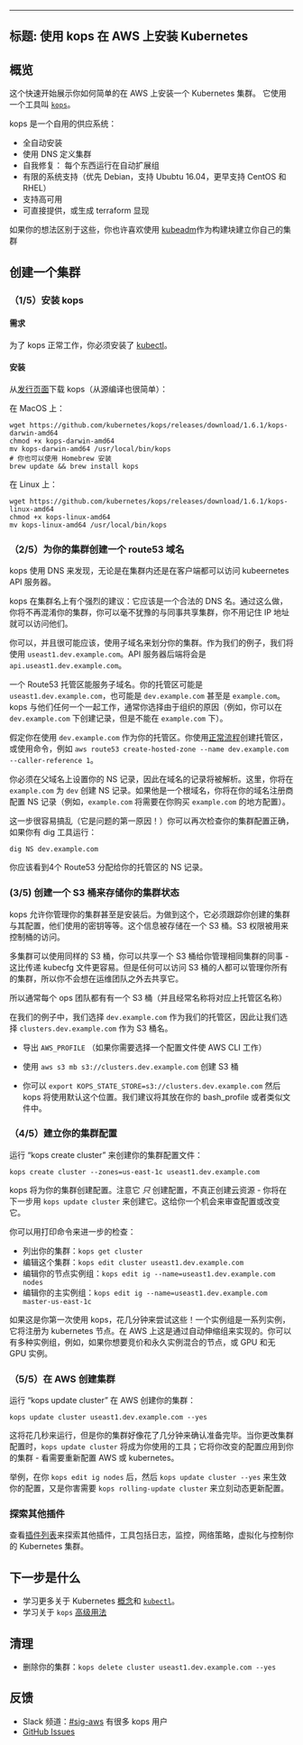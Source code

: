<!--
---
title: Installing Kubernetes on AWS with kops
---
-->

---
标题: 使用 kops 在 AWS 上安装 Kubernetes
---

<!--
## Overview

This quickstart shows you how to easily install a Kubernetes cluster on AWS.
It uses a tool called [`kops`](https://github.com/kubernetes/kops).
-->

## 概览

这个快速开始展示你如何简单的在 AWS 上安装一个 Kubernetes 集群。
它使用一个工具叫 [`kops`](https://github.com/kubernetes/kops)。

<!--
kops is an opinionated provisioning system:

* Fully automated installation
* Uses DNS to identify clusters
* Self-healing: everything runs in Auto-Scaling Groups
* Limited OS support (Debian preferred, Ubuntu 16.04 supported, early support for CentOS & RHEL)
* High-Availability support
* Can directly provision, or generate terraform manifests

If your opinions differ from these you may prefer to build your own cluster using [kubeadm](/docs/admin/kubeadm/) as
a building block.  kops builds on the kubeadm work.
-->

kops 是一个自用的供应系统：

* 全自动安装
* 使用 DNS 定义集群
* 自我修复： 每个东西运行在自动扩展组
* 有限的系统支持（优先 Debian，支持 Ububtu 16.04，更早支持 CentOS 和 RHEL）
* 支持高可用
* 可直接提供，或生成 terraform 显现

如果你的想法区别于这些，你也许喜欢使用 [kubeadm](/docs/admin/kubeadm/)作为构建块建立你自己的集群

<!--
## Creating a cluster

### (1/5) Install kops

#### Requirements

You must have [kubectl](/docs/tasks/tools/install-kubectl/) installed in order for kops to work.
-->

## 创建一个集群

### （1/5）安装 kops

#### 需求

为了 kops 正常工作，你必须安装了 [kubectl](/docs/tasks/tools/install-kubectl/)。

<!--
#### Installation

Download kops from the [releases page](https://github.com/kubernetes/kops/releases) (it is also easy to build from source):
-->

#### 安装

从[发行页面](https://github.com/kubernetes/kops/releases)下载 kops（从源编译也很简单）：

<!--
On MacOS:

```
wget https://github.com/kubernetes/kops/releases/download/1.6.1/kops-darwin-amd64
chmod +x kops-darwin-amd64
mv kops-darwin-amd64 /usr/local/bin/kops
# you can also install using Homebrew
brew update && brew install kops
```

On Linux:

```
wget https://github.com/kubernetes/kops/releases/download/1.6.1/kops-linux-amd64
chmod +x kops-linux-amd64
mv kops-linux-amd64 /usr/local/bin/kops
```
-->

在 MacOS 上：
```
wget https://github.com/kubernetes/kops/releases/download/1.6.1/kops-darwin-amd64
chmod +x kops-darwin-amd64
mv kops-darwin-amd64 /usr/local/bin/kops
# 你也可以使用 Homebrew 安装
brew update && brew install kops
```

在 Linux 上：

```
wget https://github.com/kubernetes/kops/releases/download/1.6.1/kops-linux-amd64
chmod +x kops-linux-amd64
mv kops-linux-amd64 /usr/local/bin/kops
```

<!--
### (2/5) Create a route53 domain for your cluster

kops uses DNS for discovery, both inside the cluster and so that you can reach the kubernetes API server from clients.

kops has a strong opinion on the cluster name: it should be a valid DNS name.  By doing so you will
no longer get your clusters confused, you can share clusters with your colleagues unambiguously,
and you can reach them without relying on remembering an IP address. 

You can, and probably should, use subdomains to divide your clusters.  As our example we will use
`useast1.dev.example.com`.  The API server endpoint will then be `api.useast1.dev.example.com`.

A Route53 hosted zone can serve subdomains.  Your hosted zone could be `useast1.dev.example.com`,
but also `dev.example.com` or even `example.com`.  kops works with any of these, so typically
you choose for organization reasons (e.g. you are allowed to create records under `dev.example.com`,
but not under `example.com`).
-->

### （2/5）为你的集群创建一个 route53 域名

kops 使用 DNS 来发现，无论是在集群内还是在客户端都可以访问 kubeernetes API 服务器。

kops 在集群名上有个强烈的建议：它应该是一个合法的 DNS 名。通过这么做，你将不再混淆你的集群，你可以毫不犹豫的与同事共享集群，你不用记住 IP 地址就可以访问他们。

你可以，并且很可能应该，使用子域名来划分你的集群。作为我们的例子，我们将使用 `useast1.dev.example.com`。API 服务器后端将会是 `api.useast1.dev.example.com`。

一个 Route53 托管区能服务子域名。你的托管区可能是 `useast1.dev.example.com`，也可能是 `dev.example.com` 甚至是 `example.com`。kops 与他们任何一个一起工作，通常你选择由于组织的原因（例如，你可以在 `dev.example.com` 下创建记录，但是不能在 `example.com` 下）。

<!--
Let's assume you're using `dev.example.com` as your hosted zone.  You create that hosted zone using
the [normal process](http://docs.aws.amazon.com/Route53/latest/DeveloperGuide/CreatingNewSubdomain.html), or
with a command such as `aws route53 create-hosted-zone --name dev.example.com --caller-reference 1`.

You must then set up your NS records in the parent domain, so that records in the domain will resolve.  Here,
you would create NS records in `example.com` for `dev`.  If it is a root domain name you would configure the NS
records at your domain registrar (e.g. `example.com` would need to be configured where you bought `example.com`).

This step is easy to mess up (it is the #1 cause of problems!)  You can double-check that
your cluster is configured correctly if you have the dig tool by running:

`dig NS dev.example.com`

You should see the 4 NS records that Route53 assigned your hosted zone.
-->

假定你在使用 `dev.example.com` 作为你的托管区。你使用[正常流程](http://docs.aws.amazon.com/Route53/latest/DeveloperGuide/CreatingNewSubdomain.html)创建托管区，或使用命令，例如 `aws route53 create-hosted-zone --name dev.example.com --caller-reference 1`。

你必须在父域名上设置你的 NS 记录，因此在域名的记录将被解析。这里，你将在 `example.com` 为 `dev` 创建 NS 记录。如果他是一个根域名，你将在你的域名注册商配置 NS 记录（例如，`example.com` 将需要在你购买 `example.com` 的地方配置）。

这一步很容易搞乱（它是问题的第一原因！）你可以再次检查你的集群配置正确，如果你有 dig 工具运行：

`dig NS dev.example.com`

你应该看到4个 Route53 分配给你的托管区的 NS 记录。

<!--
### (3/5) Create an S3 bucket to store your clusters state

kops lets you manage your clusters even after installation.  To do this, it must keep track of the clusters
that you have created, along with their configuration, the keys they are using etc.  This information is stored
in an S3 bucket.  S3 permissions are used to control access to the bucket.

Multiple clusters can use the same S3 bucket, and you can share an S3 bucket between your colleagues that
administer the same clusters - this is much easier than passing around kubecfg files.  But anyone with access
to the S3 bucket will have administrative access to all your clusters, so you don't want to share it beyond
the operations team.

So typically you have one S3 bucket for each ops team (and often the name will correspond
to the name of the hosted zone above!)

In our example, we chose `dev.example.com` as our hosted zone, so let's pick `clusters.dev.example.com` as
the S3 bucket name.

* Export `AWS_PROFILE` (if you need to select a profile for the AWS CLI to work)

* Create the S3 bucket using `aws s3 mb s3://clusters.dev.example.com`

* You can `export KOPS_STATE_STORE=s3://clusters.dev.example.com` and then kops will use this location by default. 
We suggest putting this in your bash profile or similar. 
-->

### (3/5) 创建一个 S3 桶来存储你的集群状态

kops 允许你管理你的集群甚至是安装后。为做到这个，它必须跟踪你创建的集群与其配置，他们使用的密钥等等。这个信息被存储在一个 S3 桶。S3 权限被用来控制桶的访问。

多集群可以使用同样的 S3 桶，你可以共享一个 S3 桶给你管理相同集群的同事 - 这比传递 kubecfg 文件更容易。但是任何可以访问 S3 桶的人都可以管理你所有的集群，所以你不会想在运维团队之外去共享它。

所以通常每个 ops 团队都有有一个 S3 桶（并且经常名称将对应上托管区名称）

在我们的例子中，我们选择 `dev.example.com` 作为我们的托管区，因此让我们选择 `clusters.dev.example.com` 作为 S3 桶名。

* 导出 `AWS_PROFILE` （如果你需要选择一个配置文件使 AWS CLI 工作）

* 使用 `aws s3 mb s3://clusters.dev.example.com` 创建 S3 桶

* 你可以 `export KOPS_STATE_STORE=s3://clusters.dev.example.com` 然后 kops 将使用默认这个位置。我们建议将其放在你的 bash_profile 或者类似文件中。

<!--
### (4/5) Build your cluster configuration

Run "kops create cluster" to create your cluster configuration:

`kops create cluster --zones=us-east-1c useast1.dev.example.com`

kops will create the configuration for your cluster.  Note that it _only_ creates the configuration, it does
not actually create the cloud resources - you'll do that in the next step with a `kops update cluster`.  This
give you an opportunity to review the configuration or change it.

It prints commands you can use to explore further:

* List your clusters with: `kops get cluster`
* Edit this cluster with: `kops edit cluster useast1.dev.example.com`
* Edit your node instance group: `kops edit ig --name=useast1.dev.example.com nodes`
* Edit your master instance group: `kops edit ig --name=useast1.dev.example.com master-us-east-1c`

If this is your first time using kops, do spend a few minutes to try those out!  An instance group is a
set of instances, which will be registered as kubernetes nodes.  On AWS this is implemented via auto-scaling-groups.
You can have several instance groups, for example if you wanted nodes that are a mix of spot and on-demand instances, or
GPU and non-GPU instances.
-->

### （4/5）建立你的集群配置

运行 “kops create cluster” 来创建你的集群配置文件：

`kops create cluster --zones=us-east-1c useast1.dev.example.com`

kops 将为你的集群创建配置。注意它 _只_ 创建配置，不真正创建云资源 - 你将在下一步用 `kops update cluster` 来创建它。这给你一个机会来审查配置或改变它。

你可以用打印命令来进一步的检查：

* 列出你的集群：`kops get cluster`
* 编辑这个集群：`kops edit cluster useast1.dev.example.com`
* 编辑你的节点实例组：`kops edit ig --name=useast1.dev.example.com nodes`
* 编辑你的主实例组：`kops edit ig --name=useast1.dev.example.com master-us-east-1c`

如果这是你第一次使用 kops，花几分钟来尝试这些！一个实例组是一系列实例，它将注册为 kubernetes 节点。在 AWS 上这是通过自动伸缩组来实现的。你可以有多种实例组，例如，如果你想要竞价和永久实例混合的节点，或 GPU 和无 GPU 实例。

<!--
### (5/5) Create the cluster in AWS

Run "kops update cluster" to create your cluster in AWS:

`kops update cluster useast1.dev.example.com --yes`

That takes a few seconds to run, but then your cluster will likely take a few minutes to actually be ready.
`kops update cluster` will be the tool you'll use whenever you change the configuration of your cluster; it
applies the changes you have made to the configuration to your cluster - reconfiguring AWS or kubernetes as needed.

For example, after you `kops edit ig nodes`, then `kops update cluster --yes` to apply your configuration, and
sometimes you will also have to `kops rolling-update cluster` to roll out the configuration immediately.

Without `--yes`, `kops update cluster` will show you a preview of what it is going to do.  This is handy
for production clusters!
-->

### （5/5）在 AWS 创建集群

运行 “kops update cluster” 在 AWS 创建你的集群：

`kops update cluster useast1.dev.example.com --yes`

这将花几秒来运行，但是你的集群好像花了几分钟来确认准备完毕。当你更改集群配置时，`kops update cluster` 将成为你使用的工具；它将你改变的配置应用到你的集群 - 看需要重新配置 AWS 或 kubernetes。

举例，在你 `kops edit ig nodes` 后，然后 `kops update cluster --yes` 来生效你的配置，又是你害需要 `kops rolling-update cluster` 来立刻动态更新配置。

<!--
### Explore other add-ons

See the [list of add-ons](/docs/concepts/cluster-administration/addons/) to explore other add-ons, including tools for logging, monitoring, network policy, visualization &amp; control of your Kubernetes cluster.

## What's next

* Learn more about Kubernetes [concepts](/docs/concepts/) and [`kubectl`](/docs/user-guide/kubectl-overview/).
* Learn about `kops` [advanced usage](https://github.com/kubernetes/kops)

## Cleanup

* To delete you cluster: `kops delete cluster useast1.dev.example.com --yes`

## Feedback

* Slack Channel: [#sig-aws](https://kubernetes.slack.com/messages/sig-aws/) has a lot of kops users
* [GitHub Issues](https://github.com/kubernetes/kops/issues)
-->

### 探索其他插件

查看[插件列表](/docs/concepts/cluster-administration/addons/)来探索其他插件，工具包括日志，监控，网络策略，虚拟化与控制你的 Kubernetes 集群。

## 下一步是什么

* 学习更多关于 Kubernetes [概念](/docs/concepts/)和 [`kubectl`](/docs/user-guide/kubectl-overview/)。
* 学习关于 `kops` [高级用法](https://github.com/kubernetes/kops)

## 清理

* 删除你的集群：`kops delete cluster useast1.dev.example.com --yes`

## 反馈

* Slack 频道：[#sig-aws](https://kubernetes.slack.com/messages/sig-aws/) 有很多 kops 用户
* [GitHub Issues](https://github.com/kubernetes/kops/issues)
